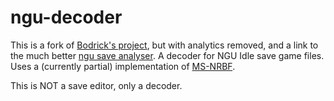 # ngu-decoder

This is a fork of [Bodrick's project](https://github.com/BodrickLight/ngu-decoder), but with analytics removed, and a link to the much better [ngu save analyser](http://www.ngusav.es.s3-website-us-west-2.amazonaws.com/).
A decoder for NGU Idle save game files. Uses a (currently partial) implementation of [MS-NRBF](https://docs.microsoft.com/en-us/openspecs/windows_protocols/ms-nrbf/75b9fe09-be15-475f-85b8-ae7b7558cfe5).

This is NOT a save editor, only a decoder.
